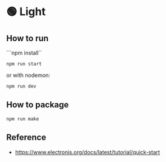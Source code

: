 # 🟢 Light

## How to run

```npm install``

```npm run start```

or with nodemon:

```npm run dev```

## How to package

```npm run make```

## Reference

* https://www.electronjs.org/docs/latest/tutorial/quick-start 